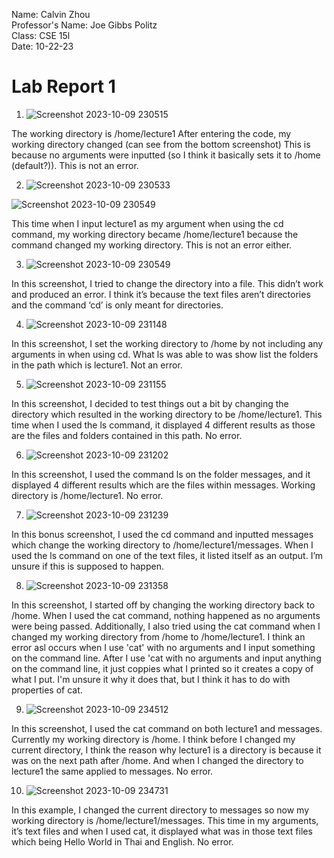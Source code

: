 Name: Calvin Zhou\
Professor's Name: Joe Gibbs Politz\
Class: CSE 15l\
Date: 10-22-23

# Lab Report 1

1. ![Screenshot 2023-10-09 230515](https://github.com/no-ire/cse15l-lab-reports/assets/146776005/85f62549-0e07-455b-a4a7-adbd78323a13)

The working directory is /home/lecture1
After entering the code, my working directory changed (can see from the bottom screenshot) This is because no arguments were inputted (so I think it basically sets it to /home (default?)). This is not an error.

2. ![Screenshot 2023-10-09 230533](https://github.com/no-ire/cse15l-lab-reports/assets/146776005/079e5633-f618-4b4a-ac65-962c6e0e53c1)

![Screenshot 2023-10-09 230549](https://github.com/no-ire/cse15l-lab-reports/assets/146776005/d68d412e-776c-4c11-abbf-0c3c65bdb6eb)

This time when I input lecture1 as my argument when using the cd command, my working directory became /home/lecture1 because the command changed my working directory. This is not an error either.

3. ![Screenshot 2023-10-09 230549](https://github.com/no-ire/cse15l-lab-reports/assets/146776005/b6a2ea21-c657-4c12-a33f-577675ecd19f)


In this screenshot, I tried to change the directory into a file. This didn’t work and produced an error. I think it’s because the text files aren’t directories and the command ‘cd’ is only meant for directories.

4. ![Screenshot 2023-10-09 231148](https://github.com/no-ire/cse15l-lab-reports/assets/146776005/38a3f95f-00fe-42af-a2e8-90cfc335bc23)

In this screenshot, I set the working directory to /home by not including any arguments in when using cd. What ls was able to was show list the folders in the path which is lecture1. Not an error.

5. ![Screenshot 2023-10-09 231155](https://github.com/no-ire/cse15l-lab-reports/assets/146776005/4d5cac2f-7a01-4e74-a1ae-eaccd1f4df0f)

In this screenshot, I decided to test things out a bit by changing the directory which resulted in the working directory to be /home/lecture1. This time when I used the ls command, it displayed 4 different results as those are the files and folders contained in this path. No error.

6. ![Screenshot 2023-10-09 231202](https://github.com/no-ire/cse15l-lab-reports/assets/146776005/594a608b-7816-486c-bd91-d6f1b9a9d762)

In this screenshot, I used the command ls on the folder messages, and it displayed 4 different results which are the files within messages. Working directory is /home/lecture1. No error.

7. ![Screenshot 2023-10-09 231239](https://github.com/no-ire/cse15l-lab-reports/assets/146776005/863d07cb-705c-4778-872e-1047c3d0dcb8)

In this bonus screenshot, I used the cd command and inputted messages which change the working directory to /home/lecture1/messages. When I used the ls command on one of the text files, it listed itself as an output. I’m unsure if this is supposed to happen.

8. ![Screenshot 2023-10-09 231358](https://github.com/no-ire/cse15l-lab-reports/assets/146776005/fdea3977-0052-412a-9d75-1ce090445844)

In this screenshot, I started off by changing the working directory back to /home. When I used the cat command, nothing happened as no arguments were being passed. Additionally, I also tried using the cat command when I changed my working directory from /home to /home/lecture1. I think an error asl occurs when I use 'cat' with no arguments and I input something on the command line. After I use 'cat with no arguments and input anything on the command line, it just coppies what I printed so it creates a copy of what I put. I'm unsure it why it does that, but I think it has to do with properties of cat.

9. ![Screenshot 2023-10-09 234512](https://github.com/no-ire/cse15l-lab-reports/assets/146776005/e16934cd-aa55-4ed9-a89b-8299d464ba14)

In this screenshot, I used the cat command on both lecture1 and messages. Currently my working directory is /home. I think before I changed my current directory, I think the reason why lecture1 is a directory is because it was on the next path after /home. And when I changed the directory to lecture1 the same applied to messages. No error.

10. ![Screenshot 2023-10-09 234731](https://github.com/no-ire/cse15l-lab-reports/assets/146776005/3ece6234-d01d-4fcb-b930-af8223e61876)

In this example, I changed the current directory to messages so now my working directory is /home/lecture1/messages. This time in my arguments, it’s text files and when I used cat, it displayed what was in those text files which being Hello World in Thai and English. No error.
